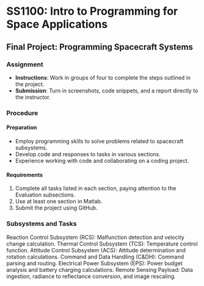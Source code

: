 # SS1100: Intro to Programming for Space Applications
## Final Project: Programming Spacecraft Systems

### Assignment
- **Instructions**: Work in groups of four to complete the steps outlined in the project.
- **Submission**: Turn in screenshots, code snippets, and a report directly to the instructor.

### Procedure
#### Preparation
- Employ programming skills to solve problems related to spacecraft subsystems.
- Develop code and responses to tasks in various sections.
- Experience working with code and collaborating on a coding project.

#### Requirements
1. Complete all tasks listed in each section, paying attention to the Evaluation subsections.
2. Use at least one section in Matlab.
3. Submit the project using GitHub.

### Subsystems and Tasks
Reaction Control Subsystem (RCS): Malfunction detection and velocity change calculation.
Thermal Control Subsystem (TCS): Temperature control function.
Attitude Control Subsystem (ACS): Attitude determination and rotation calculations.
Command and Data Handling (C&DH): Command parsing and routing.
Electrical Power Subsystem (EPS): Power budget analysis and battery charging calculations.
Remote Sensing Payload: Data ingestion, radiance to reflectance conversion, and image rescaling.
